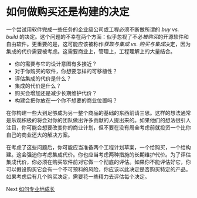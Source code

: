 # 如何做购买还是构建的决定
[//]: # (Version:1.0.0)
一个尝试用软件完成一些任务的企业级公司或工程必须不断做所谓的 *buy vs. build* 的决定。这个问题的不幸在两个方面：似乎忽视了不必*被购买*的开源软件和自由软件。更重要的是，这可能应该被称作*获取与集成 vs. 购买与集成*决定，因为集成的代价需要被考虑。这需要商业上，管理上，工程理解上的大量结合。

- 你的需要与它的设计意图有多接近？
- 对于你购买的软件，你想要怎样的可移植性？
- 评估集成的代价是什么？
- 集成的代价是什么？
- 购买会增加还是减少长期维护代价？
- 构建会把你放在一个你不想要的商业位置吗？

在你构建一些大到足够成为另一整个商品的基础的东西前请三思。这样的想法通常是乐观积极的将会对你的团队做出许多贡献的人提出来的。如果他们的想法很引人注目，你可能会想要改变你的商业计划，但不要在没有周全考虑前就投资一个比你自己的商业还大的解决方案。

在考虑了这些问题后，你可能应当准备两个工程计划草案，一个给购买，一个给构建。这会强迫你考虑集成代价。你也应当考虑两种措施的长期维护代价。为了评估集成代价，你必须在购买软件前对它做一个彻底的评估。如果你不能评估好它，你可以假设购买它会有一个不可预料的风险，你应该以此决定是否购买特定的产品。如果考虑后有几个购买决定，需要花一些精力去评估每个决定。

Next [如何专业地成长](05-How%20to%20Grow%20Professionally.md)
